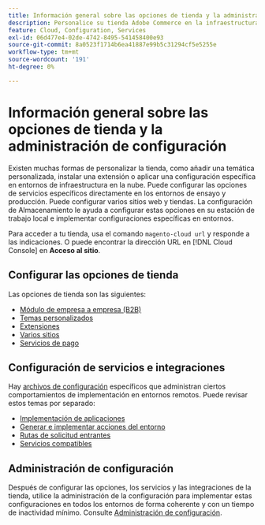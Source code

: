 ```yaml
---
title: Información general sobre las opciones de tienda y la administración de configuración
description: Personalice su tienda Adobe Commerce en la infraestructura en la nube.
feature: Cloud, Configuration, Services
exl-id: 06d477e4-02de-4742-8495-541458400e93
source-git-commit: 8a0523f1714b6ea41887e99b5c31294cf5e5255e
workflow-type: tm+mt
source-wordcount: '191'
ht-degree: 0%

---
```


# Información general sobre las opciones de tienda y la administración de configuración

Existen muchas formas de personalizar la tienda, como añadir una temática personalizada, instalar una extensión o aplicar una configuración específica en entornos de infraestructura en la nube. Puede configurar las opciones de servicios específicos directamente en los entornos de ensayo y producción. Puede configurar varios sitios web y tiendas. La configuración de Almacenamiento le ayuda a configurar estas opciones en su estación de trabajo local e implementar configuraciones específicas en entornos.

Para acceder a tu tienda, usa el comando `magento-cloud url` y responde a las indicaciones. O puede encontrar la dirección URL en [!DNL Cloud Console] en **Acceso al sitio**.

## Configurar las opciones de tienda

Las opciones de tienda son las siguientes:

* [Módulo de empresa a empresa (B2B)](b2b-module.md)
* [Temas personalizados](custom-theme.md)
* [Extensiones](extensions.md)
* [Varios sitios](multiple-sites.md)
* [Servicios de pago](paypal.md)

## Configuración de servicios e integraciones

Hay [archivos de configuración](../environment/overview.md) específicos que administran ciertos comportamientos de implementación en entornos remotos. Puede revisar estos temas por separado:

* [Implementación de aplicaciones](../application/configure-app-yaml.md)
* [Generar e implementar acciones del entorno](../environment/configure-env-yaml.md)
* [Rutas de solicitud entrantes](../routes/routes-yaml.md)
* [Servicios compatibles](../services/services-yaml.md)

## Administración de configuración

Después de configurar las opciones, los servicios y las integraciones de la tienda, utilice la administración de la configuración para implementar estas configuraciones en todos los entornos de forma coherente y con un tiempo de inactividad mínimo. Consulte [Administración de configuración](store-settings.md).
